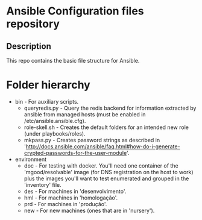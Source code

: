 # Ansible Configuration files repository

## Description
This repo contains the basic file structure for Ansible.

# Folder hierarchy
* bin - For auxiliary scripts.
  * queryredis.py - Query the redis backend for information extracted by ansible from managed hosts (must be enabled in /etc/ansible.ansible.cfg).
  * role-skell.sh - Creates the default folders for an intended new role (under playbooks/roles).
  * mkpass.py - Creates password strings as described in 'http://docs.ansible.com/ansible/faq.html#how-do-i-generate-crypted-passwords-for-the-user-module'.
* environment
  * doc - For testing with docker. You'll need one container of the 'mgood/resolvable' image (for DNS registration on the host to work) plus the images you'll want to test enumerated and grouped in the 'inventory' file.
  * des - For machines in 'desenvolvimento'.
  * hml - For machines in 'homologação'.
  * prd - For machines in 'produção'.
  * new - For new machines (ones that are in 'nursery').
